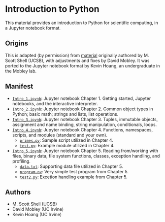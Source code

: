 # Introduction to Python

This material provides an introduction to Python for scientific computing, in a Jupyter notebook format.

## Origins
This is adapted (by permission) from [material](https://engineering.ucsb.edu/~shell/che210d/python.pdf) originally authored by M. Scott Shell (UCSB), with adjustments and fixes by David Mobley.
It was ported to the Jupyter notebook format by Kevin Hoang, an undergraduate in the Mobley lab.

## Manifest

- [`Intro_1.ipynb`](Intro_1.ipynb): Jupyter notebook Chapter 1. Getting started, Jupyter notebooks, and the interactive interpreter.
- [`Intro_2.ipynb`](Intro_2.ipynb): Jupyter notebook Chapter 2. Common object types in Python; basic math; strings and lists, list operations.
- [`Intro_3.ipynb`](Intro_3.ipynb): Jupyter notebook Chapter 3. Tuples, immutable objects, assignment and name binding, string manipulation, conditionals, loops.
- [`Intro_4.ipynb`](Intro_4.ipynb): Jupyter notebook Chapter 4. Functions, namespaces, scripts, and modules (standard and your own).
  - [`primes.py`](primes.py): Sample script utilized in Chapter 4.
  - [`test.py`](test.py): Example module utilized in Chapter 4.
- [`Intro_5.ipynb`](Intro_5.ipynb): Jupyter notebook Chapter 5. Reading from/working with files, binary data, file system functions, classes, exception handling, and profiling.
  - [`data.txt`](data.txt): Supporting data file utilized in Chapter 5.
  - [`program.py`](program.py): Very simple test program from Chapter 5.
  - [`test2.py`](test2.py): Excetion handling example from Chapter 5.

## Authors
- M. Scott Shell (UCSB)
- David Mobley (UC Irvine)
- Kevin Hoang (UC Irvine)

